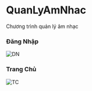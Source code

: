 # QuanLyAmNhac
Chương trình quản lý âm nhạc <br>

### Đăng Nhập
![DN](https://user-images.githubusercontent.com/81127347/149448266-2330f357-438c-4ed5-8dc5-39304d01cccc.png)
### Trang Chủ
![TC](https://user-images.githubusercontent.com/81127347/149448694-fe1283d4-d015-418b-b59a-c521a6fee2f7.png)
